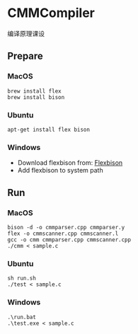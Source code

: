 ﻿# CMMCompiler
编译原理课设

## Prepare

### MacOS

```
brew install flex
brew install bison
```
### Ubuntu

```
apt-get install flex bison
```
### Windows

* Download flexbison from:  [Flexbison](https://sourceforge.net/projects/winflexbison/)
* Add flexbison to system path


## Run

### MacOS
```
bison -d -o cmmparser.cpp cmmparser.y
flex -o cmmscanner.cpp cmmscanner.l
gcc -o cmm cmmparser.cpp cmmscanner.cpp
./cmm < sample.c
```
### Ubuntu
```
sh run.sh
./test < sample.c
```

### Windows
```
.\run.bat
.\test.exe < sample.c
```
